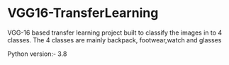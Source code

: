# VGG16-TransferLearning
VGG-16 based transfer learning project built to classify the images in to 4 classes. The 4 classes are mainly backpack, footwear,watch and glasses

Python version:- 3.8